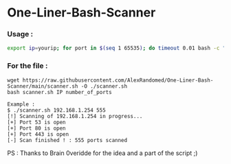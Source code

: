 # One-Liner-Bash-Scanner
### Usage :
```sh
export ip=yourip; for port in $(seq 1 65535); do timeout 0.01 bash -c "</dev/tcp/$ip/$port && echo The port $port is open || echo The Port $port is closed > /dev/null" 2>/dev/null || echo Connection Timeout > /dev/null; done
```

### For the file :

```
wget https://raw.githubusercontent.com/AlexRandomed/One-Liner-Bash-Scanner/main/scanner.sh -O ./scanner.sh
bash scanner.sh IP number_of_ports

Example : 
$ ./scanner.sh 192.168.1.254 555
[!] Scanning of 192.168.1.254 in progress...
[+] Port 53 is open
[+] Port 80 is open
[+] Port 443 is open
[-] Scan finished ! : 555 ports scanned
```


PS : Thanks to Brain 0veridde for the idea and a part of the script ;)
